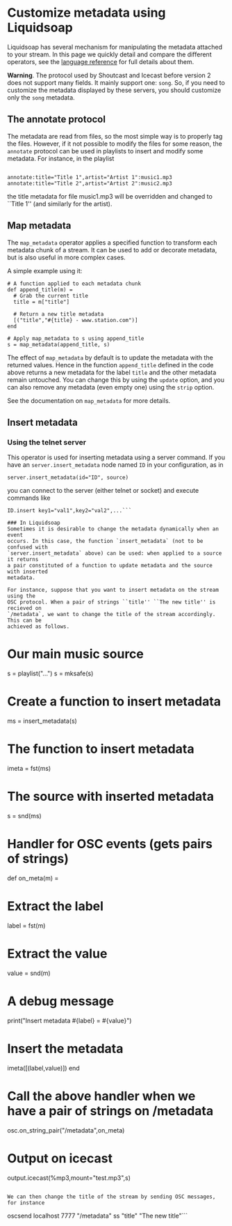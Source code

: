 Customize metadata using Liquidsoap
===================================
Liquidsoap has several mechanism for manipulating the metadata attached to your
stream. In this page we quickly detail and compare the different operators, see
the [language reference](reference.html) for full details about them.

**Warning**. The protocol used by Shoutcast and Icecast before version 2 does
not support many fields. It mainly support one: `song`. So, if you
need to customize the metadata displayed by these servers, you should
customize only the `song` metadata.

The annotate protocol
---------------------
The metadata are read from files, so the most simple way is to properly tag the
files. However, if it not possible to modify the files for some reason, the
`annotate` protocol can be used in playlists to insert and modify some
metadata. For instance, in the playlist

```

annotate:title="Title 1",artist="Artist 1":music1.mp3
annotate:title="Title 2",artist="Artist 2":music2.mp3
```

the title metadata for file music1.mp3 will be overridden and changed to ``Title
1'' (and similarly for the artist).

Map metadata
------------
The `map_metadata` operator applies a specified function to transform
each metadata chunk of a stream. It can be used to add or decorate metadata, but
is also useful in more complex cases.

A simple example using it:

```
# A function applied to each metadata chunk
def append_title(m) =
  # Grab the current title
  title = m["title"]

  # Return a new title metadata
  [("title","#{title} - www.station.com")]
end

# Apply map_metadata to s using append_title
s = map_metadata(append_title, s)
```

The effect of `map_metadata` by default is to update the metadata with the
returned values. Hence in the function `append_title` defined in the code above
returns a new metadata for the label `title` and the other metadata remain
untouched. You can change this by using the `update` option, and you can also
remove any metadata (even empty one) using the `strip` option.

See the documentation on `map_metadata` for more details.

Insert metadata
---------------
### Using the telnet server
This operator is used for inserting metadata using a server command. If you have
an `server.insert_metadata` node named `ID` in your configuration, as in

```
server.insert_metadata(id="ID", source)
```

you can connect to the server (either telnet or socket) and execute commands
like

```
ID.insert key1="val1",key2="val2",...```

### In Liquidsoap
Sometimes it is desirable to change the metadata dynamically when an event
occurs. In this case, the function `insert_metadata` (not to be confused with
`server.insert_metadata` above) can be used: when applied to a source it returns
a pair constituted of a function to update metadata and the source with inserted
metadata.

For instance, suppose that you want to insert metadata on the stream using the
OSC protocol. When a pair of strings ``title'' ``The new title'' is recieved on
`/metadata`, we want to change the title of the stream accordingly. This can be
achieved as follows.

```
# Our main music source
s = playlist("...")
s = mksafe(s)

# Create a function to insert metadata
ms = insert_metadata(s)
# The function to insert metadata
imeta = fst(ms)
# The source with inserted metadata
s = snd(ms)

# Handler for OSC events (gets pairs of strings)
def on_meta(m) =
  # Extract the label
  label = fst(m)
  # Extract the value
  value = snd(m)
  # A debug message
  print("Insert metadata #{label} = #{value}")
  # Insert the metadata
  imeta([(label,value)])
end

# Call the above handler when we have a pair of strings on /metadata
osc.on_string_pair("/metadata",on_meta)

# Output on icecast
output.icecast(%mp3,mount="test.mp3",s)
```

We can then change the title of the stream by sending OSC messages, for instance

```
oscsend localhost 7777 "/metadata" ss "title" "The new title"```


